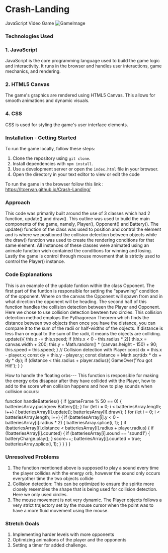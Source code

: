 # Crash-Landing
JavaScript Video Game
![GameImage](https://github.com/ltcervan/Crash-Landing/assets/26885863/9f22d5f5-23c8-4eab-9d9c-b3d468dd9514)

### Technologies Used
### 1. JavaScript
JavaScript is the core programming language used to build the game logic and interactivity. It runs in the browser and handles user interactions, game mechanics, and rendering.
### 2. HTML5 Canvas
The game's graphics are rendered using HTML5 Canvas. This allows for smooth animations and dynamic visuals.
### 4. CSS
CSS is used for styling the game's user interface elements.

### Installation - Getting Started
To run the game locally, follow these steps:
1. Clone the repository using `git clone`.
2. Install dependencies with `npm install`.
3. Use a development server or open the `index.html` file in your browser.
4. Open the directory in your text editor to view or edit the code

To run the game in the browser follow this link : https://ltcervan.github.io/Crash-Landing/

### Approach
This code was primarily built around the use of 3 classes which had 2 function, update() and draw(). This outline was used to build the main components of the game, namely, Player(), Opponent() and Battery().
The update() function of the class was used to position and control the element and is where we positioned the collision detection between objects while the draw() function was used to create the rendering conditions for that same element. All instances of these classes were animated using an animate function wich contained the conditions for winning and losing. Lastly the game is control through mouse movement that is strictly used to control the Player() instance.

### Code Explanations 
This is an example of the update funtion within the class Opponent. The first part of the funtion is responsible for setting the "spawning" condition of the opponent. Where on the canvas the Opponent will spawn from and in what direction the opponent will be heading. The second half of this function handles the collision detection between the Player and Opponent. Here we chose to use collision detection bewteen two circles. This collision detection method employs the Pythagorean Theorem which finds the distance between two objects then once you have the distance, you can compare it to the sum of the radii or half-widths of the objects. If distance is less than or equal to the sum of the radii, it means the objects are colliding.
 update(){
        this.x -= this.speed;
        if (this.x < 0 - this.radius * 2){
            this.x = canvas.width + 200;
            this.y = Math.random() * (canvas.height - 150) + 90;
            this.speed = this.speed;
        }
        // Collision detection with Player
        const dx = this.x - player.x; 
        const dy = this.y - player.y;
        const distance = Math.sqrt(dx * dx + dy * dy);
        if (distance < this.radius + player.radius){
            GameOver('You got Hit!');
        }
    }

How to handle the floating orbs--- This function is responsible for making the energy orbs disapear after they have collided with the Player, how to add to the score when collision happens and how to play sounds when collision occurs:

function handleBatteries() {
    if (gameFrame % 50 == 0) {
        batteriesArray.push(new Battery());
    }
    for (let i = 0; i < batteriesArray.length; i++) {
        batteriesArray[i].update();
        batteriesArray[i].draw();
    }
    for (let i = 0; i < batteriesArray.length; i++) {
        if (batteriesArray[i].y < 0 - batteriesArray[i].radius * 2) {
            batteriesArray.splice(i, 1);
        }
        if (batteriesArray[i].distance < batteriesArray[i].radius + player.radius) {
            if (!batteriesArray[i].counted) {
                if (batteriesArray[i].sound == 'sound1') {
                    batteryCharge.play();
                }
                score++;
                batteriesArray[i].counted = true;
                batteriesArray.splice(i, 1);
            }
        }
    }
}

### Unresolved Problems
1. The function mentioned above is supposed to play a sound every time the player collides with the energy orb, however the sound only occurs everyother time the two objects collide
2. Collision detection: This can be optimized to ensure the spirite more closely resembles the shape that is being used for collision detection. Here we only used circles.
3. The mouse movement is not very dynamic. The Player objects follows a very strict trajectory set by the mouse cursor when the point was to have a more fluid movement using the mouse.

### Stretch Goals
1. Implementing harder levels with more opponents
2. Optimizing animations of the player and the opponents
3. Setting a timer for added challenge. 


